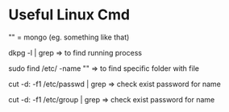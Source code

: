 # Useful Linux Cmd

"<name>" = mongo (eg. something like that)

dkpg -l | grep <name> => to find <name> running process
  
sudo find /etc/ -name "*<name>*" => to find specific folder with file <name>
  
cut -d: -f1 /etc/passwd | grep <name> => check exist password for name
  
cut -d: -f1 /etc/group | grep <name> => check exist password for name

